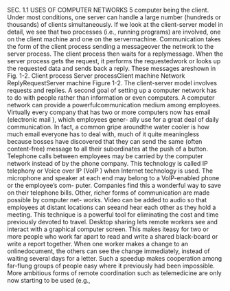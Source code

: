SEC. 1.1 USES OF COMPUTER NETWORKS 5
computer being the client. Under most conditions, one server can handle a large
number (hundreds or thousands) of clients simultaneously.
If we look at the client-server model in detail, we see that two processes (i.e.,
running programs) are involved, one on the client machine and one on the servermachine. Communication takes the form of the client process sending a messageover the network to the server process. The client process then waits for a replymessage. When the server process gets the request, it performs the requestedwork or looks up the requested data and sends back a reply. These messages areshown in Fig. 1-2.
Client process Server processClient machine
Network
ReplyRequestServer machine
Figure 1-2. The client-server model involves requests and replies.
A second goal of setting up a computer network has to do with people rather
than information or even computers. A computer network can provide a powerfulcommunication medium among employees. Virtually every company that has
two or more computers now has email (electronic mail ), which employees gener-
ally use for a great deal of daily communication. In fact, a common gripe aroundthe water cooler is how much email everyone has to deal with, much of it quite
meaningless because bosses have discovered that they can send the same (often
content-free) message to all their subordinates at the push of a button.
Telephone calls between employees may be carried by the computer network
instead of by the phone company. This technology is called IP telephony or
Voice over IP (VoIP ) when Internet technology is used. The microphone and
speaker at each end may belong to a VoIP-enabled phone or the employee’s com-
puter. Companies find this a wonderful way to save on their telephone bills.
Other, richer forms of communication are made possible by computer net-
works. Video can be added to audio so that employees at distant locations can seeand hear each other as they hold a meeting. This technique is a powerful tool for
eliminating the cost and time previously devoted to travel. Desktop sharing lets
remote workers see and interact with a graphical computer screen. This makes iteasy for two or more people who work far apart to read and write a shared black-board or write a report together. When one worker makes a change to an onlinedocument, the others can see the change immediately, instead of waiting several
days for a letter. Such a speedup makes cooperation among far-flung groups of
people easy where it previously had been impossible. More ambitious forms of
remote coordination such as telemedicine are only now starting to be used (e.g.,